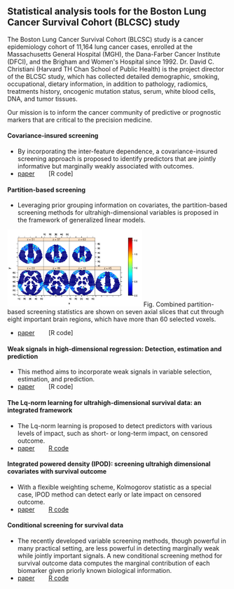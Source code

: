 ## Statistical analysis tools for the Boston Lung Cancer Survival Cohort (BLCSC) study

The Boston Lung Cancer Survival Cohort (BLCSC) study is a cancer epidemiology cohort of 11,164 lung cancer cases, enrolled at the Massachusetts General Hospital (MGH), the Dana-Farber Cancer Institute (DFCI), and the Brigham and Women's Hospital since 1992. Dr. David C. Christiani (Harvard TH Chan School of Public Health) is the project director of the BLCSC study, which has collected detailed demographic, smoking, occupational, dietary information, in addition to pathology, radiomics, treatments history, oncogenic mutation status, serum, white blood cells, DNA, and tumor tissues. 

Our mission is to inform the cancer community of predictive or prognostic markers that are critical to the precision medicine.

#### Covariance-insured screening
 * By incorporating the inter-feature dependence, a covariance-insured screening approach is proposed to identify predictors that are jointly informative but marginally weakly associated with outcomes.
 * [paper](https://www.stt.msu.edu/users/hhong/2018-CIS_CSDA_final%20%281%29.pdf) &nbsp; &nbsp;&nbsp; &nbsp;  [R code]
  
#### Partition-based screening
 * Leveraging prior grouping information on covariates, the partition-based screening methods for ultrahigh-dimensional variables is proposed in the framework of generalized linear models.
 
 ![Image](https://github.com/younghhk/BLCSC/blob/master/pbsfig.png)
Fig. Combined partition-based screening statistics are shown on seven axial slices that cut through eight important brain regions, which have more than 60 selected voxels.
  * [paper](https://www.stt.msu.edu/users/hhong/pbs.pdf)  &nbsp; &nbsp;&nbsp; &nbsp;  [R code]
  

#### Weak signals in high-dimensional regression: Detection, estimation and prediction
 * This method aims to incorporate weak signals in variable selection,
estimation, and prediction.
 * [paper](https://www.stt.msu.edu/users/hhong/asmb.2340%20%281%29.pdf) &nbsp; &nbsp;&nbsp; &nbsp;   [R code]


#### The Lq-norm learning for ultrahigh-dimensional survival data: an integrated framework
* The Lq-norm learning is proposed to detect predictors with various levels of impact, such as short- or long-term impact, on censored
outcome.
 * [paper](https://www.stt.msu.edu/users/hhong/2018-CMC-0715-4p.pdf) &nbsp; &nbsp;&nbsp; &nbsp;   [R code](https://github.com/younghhk/software/blob/master/Lq.R)
  
#### Integrated powered density (IPOD): screening ultrahigh dimensional covariates with survival outcome
 *  With a flexible weighting scheme, Kolmogorov statistic as a special case,  IPOD method can detect early or late impact on censored outcome.
   * [paper](https://www.stt.msu.edu/users/hhong/Hong_et_al-2017-Biometrics.pdf)  &nbsp; &nbsp;&nbsp; &nbsp;  [R code](https://github.com/younghhk/software/blob/master/IPOD.R)
 
#### Conditional screening for survival data
 * The recently developed variable screening methods, though powerful in many practical setting,  are less powerful in detecting marginally weak while jointly important signals. A new conditional screening method for survival outcome data computes the marginal contribution of each biomarker given priorly known biological information.
  * [paper](https://www.stt.msu.edu/users/hhong/conditional_survival.pdf)  &nbsp; &nbsp;&nbsp; &nbsp; [R code](https://github.com/younghhk/software/blob/master/CS.R)
